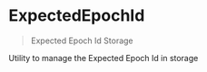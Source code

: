 # ExpectedEpochId



> Expected Epoch Id Storage

Utility to manage the Expected Epoch Id in storage





